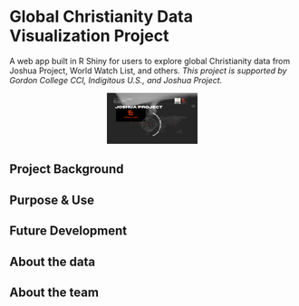 # Global Christianity Data Visualization Project
A web app built in R Shiny for users to explore global Christianity data from Joshua Project, World Watch List, and others.
*This project is supported by Gordon College CCI, Indigitous U.S., and Joshua Project.*

<p align="center">
   <img width="160px" src="https://github.com/GZ430/global-christianity-dataviz-jp/blob/03903ed8a7ea671ce5a513dcd0e1efd92ada2aea/visuals/banner.png">

## Project Background

## Purpose & Use

## Future Development

## About the data

## About the team
